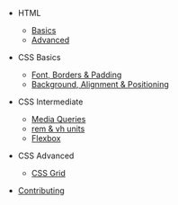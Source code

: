 - HTML

  - [Basics](html/basics.md)
  - [Advanced](html/advanced.md)

- CSS Basics

  - [Font, Borders & Padding](css_basics/basics1.md)
  - [Background, Alignment & Positioning](css_basics/basics2.md)

- CSS Intermediate

  - [Media Queries](media_queries/media.md)
  - [rem & vh units](units/rem_vh.md)
  - [Flexbox](flexbox/flexbox.md)

- CSS Advanced

  - [CSS Grid](css_grid/css_grid.md)

- [Contributing](contribution/index.md)
